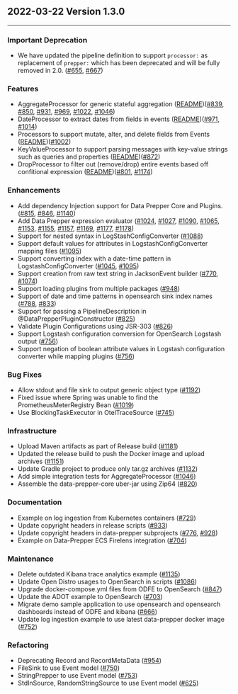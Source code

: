 ## 2022-03-22 Version 1.3.0

---

### Important Deprecation
* We have updated the pipeline definition to support `processor:` as replacement of `prepper:` which has been deprecated and will be fully removed in 2.0. ([#655](https://github.com/opensearch-project/data-prepper/pull/655), [#667](https://github.com/opensearch-project/data-prepper/pull/667))

### Features
* AggregateProcessor for generic stateful aggregation ([README](../../data-prepper-plugins/aggregate-processor/README.md))([#839](https://github.com/opensearch-project/data-prepper/pull/839), [#850](https://github.com/opensearch-project/data-prepper/pull/850), [#931](https://github.com/opensearch-project/data-prepper/pull/931), [#969](https://github.com/opensearch-project/data-prepper/pull/969), [#1022](https://github.com/opensearch-project/data-prepper/pull/1022), [#1046](https://github.com/opensearch-project/data-prepper/pull/1046))
* DateProcessor to extract dates from fields in events ([README](../../data-prepper-plugins/date-processor/README.md))([#971](https://github.com/opensearch-project/data-prepper/pull/971), [#1014](https://github.com/opensearch-project/data-prepper/pull/1014))
* Processors to support mutate, alter, and delete fields from Events ([README](../../data-prepper-plugins/mutate-event-processors/README.md))([#1002](https://github.com/opensearch-project/data-prepper/pull/1002))
* KeyValueProcessor to support parsing messages with key-value strings such as queries and properties ([README](../../data-prepper-plugins/key-value-processor/README.md))([#872](https://github.com/opensearch-project/data-prepper/pull/872))
* DropProcessor to filter out (remove/drop) entire events based off confitional expression ([README](../../data-prepper-plugins/drop-events-processor/README.md))([#801](https://github.com/opensearch-project/data-prepper/pull/801), [#1174](https://github.com/opensearch-project/data-prepper/pull/1174))

### Enhancements
* Add dependency Injection support for Data Prepper Core and Plugins. ([#815](https://github.com/opensearch-project/data-prepper/pull/815), [#846](https://github.com/opensearch-project/data-prepper/pull/846), [#1140](https://github.com/opensearch-project/data-prepper/pull/1140))
* Add Data Prepper expression evaluator ([#1024](https://github.com/opensearch-project/data-prepper/pull/1024), [#1027](https://github.com/opensearch-project/data-prepper/pull/1027), [#1090](https://github.com/opensearch-project/data-prepper/pull/1090), [#1065](https://github.com/opensearch-project/data-prepper/pull/1065), [#1153](https://github.com/opensearch-project/data-prepper/pull/1153), [#1155](https://github.com/opensearch-project/data-prepper/pull/1155), [#1157](https://github.com/opensearch-project/data-prepper/pull/1157), [#1169](https://github.com/opensearch-project/data-prepper/pull/1169), [#1177](https://github.com/opensearch-project/data-prepper/pull/1177), [#1178](https://github.com/opensearch-project/data-prepper/pull/1178))
* Support for nested syntax in LogStashConfigConverter ([#1088](https://github.com/opensearch-project/data-prepper/pull/1088))
* Support default values for attributes in LogstashConfigConverter mapping files ([#1095](https://github.com/opensearch-project/data-prepper/pull/1095))
* Support converting index with a date-time pattern in LogstashConfigConverter ([#1045](https://github.com/opensearch-project/data-prepper/pull/1045), [#1095](https://github.com/opensearch-project/data-prepper/pull/1095))
* Support creation from raw text string in JacksonEvent builder ([#770](https://github.com/opensearch-project/data-prepper/pull/770), [#1074](https://github.com/opensearch-project/data-prepper/pull/1074))
* Support loading plugins from multiple packages ([#948](https://github.com/opensearch-project/data-prepper/pull/948))
* Support of date and time patterns in opensearch sink index names ([#788](https://github.com/opensearch-project/data-prepper/pull/788), [#833](https://github.com/opensearch-project/data-prepper/pull/833))
* Support for passing a PipelineDescription in @DataPrepperPluginConstructor ([#825](https://github.com/opensearch-project/data-prepper/pull/825))
* Validate Plugin Configurations using JSR-303 ([#826](https://github.com/opensearch-project/data-prepper/pull/826))
* Support Logstash configuration conversion for OpenSearch Logstash output ([#756](https://github.com/opensearch-project/data-prepper/pull/756))
* Support negation of boolean attribute values in Logstash configuration converter while mapping plugins ([#756](https://github.com/opensearch-project/data-prepper/pull/756))

### Bug Fixes
* Allow stdout and file sink to output generic object type ([#1192](https://github.com/opensearch-project/data-prepper/pull/1192))
* Fixed issue where Spring was unable to find the PrometheusMeterRegistry Bean ([#1019](https://github.com/opensearch-project/data-prepper/pull/1019))
* Use BlockingTaskExecutor in OtelTraceSource ([#745](https://github.com/opensearch-project/data-prepper/pull/745))

### Infrastructure
* Upload Maven artifacts as part of Release build ([#1181](https://github.com/opensearch-project/data-prepper/pull/1181))
* Updated the release build to push the Docker image and upload archives ([#1151](https://github.com/opensearch-project/data-prepper/pull/1151))
* Update Gradle project to produce only tar.gz archives ([#1132](https://github.com/opensearch-project/data-prepper/pull/1132))
* Add simple integration tests for AggregateProcessor ([#1046](https://github.com/opensearch-project/data-prepper/pull/1046))
* Assemble the data-prepper-core uber-jar using Zip64 ([#820](https://github.com/opensearch-project/data-prepper/pull/820))

### Documentation
* Example on log ingestion from Kubernetes containers ([#729](https://github.com/opensearch-project/data-prepper/pull/729))
* Update copyright headers in release scripts ([#933](https://github.com/opensearch-project/data-prepper/pull/933))
* Update copyright headers in data-prepper subprojects ([#776](https://github.com/opensearch-project/data-prepper/pull/776), [#928](https://github.com/opensearch-project/data-prepper/pull/928))
* Example on Data-Prepper ECS Firelens integration ([#704](https://github.com/opensearch-project/data-prepper/pull/704))

### Maintenance
* Delete outdated Kibana trace analytics example ([#1135](https://github.com/opensearch-project/data-prepper/pull/1135))
* Update Open Distro usages to OpenSearch in scripts ([#1086](https://github.com/opensearch-project/data-prepper/pull/1086))
* Upgrade docker-compose.yml files from ODFE to OpenSearch ([#847](https://github.com/opensearch-project/data-prepper/pull/847))
* Update the ADOT example to OpenSearch ([#703](https://github.com/opensearch-project/data-prepper/pull/703))
* Migrate demo sample application to use opensearch and opensearch dashboards instead of ODFE and kibana ([#666](https://github.com/opensearch-project/data-prepper/pull/666))
* Update log ingestion example to use latest data-prepper docker image ([#752](https://github.com/opensearch-project/data-prepper/pull/752))

### Refactoring
* Deprecating Record and RecordMetaData ([#954](https://github.com/opensearch-project/data-prepper/pull/954))
* FileSink to use Event model ([#750](https://github.com/opensearch-project/data-prepper/pull/750))
* StringPrepper to use Event model ([#753](https://github.com/opensearch-project/data-prepper/pull/753))
* StdInSource, RandomStringSource to use Event model ([#625](https://github.com/opensearch-project/data-prepper/pull/625))